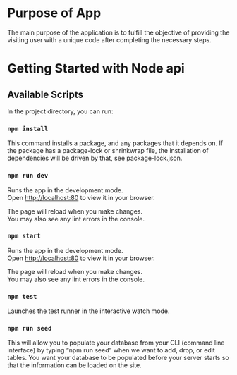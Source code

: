 # Purpose of App

The main purpose of the application is to fulfill the objective of providing the visiting user with a unique code after completing the necessary steps.

# Getting Started with Node api

## Available Scripts

In the project directory, you can run:

### `npm install`
This command installs a package, and any packages that it depends on. If the package has a package-lock or shrinkwrap file, the installation of dependencies will be driven by that, see package-lock.json.

### `npm run dev`

Runs the app in the development mode.\
Open [http://localhost:80](http://localhost:80) to view it in your browser.

The page will reload when you make changes.\
You may also see any lint errors in the console.

### `npm start`

Runs the app in the development mode.\
Open [http://localhost:80](http://localhost:80) to view it in your browser.

The page will reload when you make changes.\
You may also see any lint errors in the console.

### `npm test `

Launches the test runner in the interactive watch mode.

### `npm run seed`

This will allow you to populate your database from your CLI (command line interface) by typing “npm run seed” when we want to add, drop, or edit tables. You want your database to be populated before your server starts so that the information can be loaded on the site.
